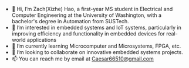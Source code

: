 - 👋 Hi, I’m Zach(Xizhe) Hao, a first-year MS student in Electrical and Computer Engineering at the University of Washington, with a bachelor's degree in Automation from SUSTech.
- 👀 I’m interested in embedded systems and IoT systems, particularly  in improving efficiency and functionality in embedded devices for real-world 
applications
- 🌱 I’m currently learning Microcomputer and Microsystems, FPGA, etc.
- 💞️ I’m looking to collaborate on innovative embedded systems projects.
- 📫 You can reach me by email at Caesar66510@gmail.com

<!---
Xizhe-Hao/Xizhe-Hao is a ✨ special ✨ repository because its `README.md` (this file) appears on your GitHub profile.
You can click the Preview link to take a look at your changes.
--->
